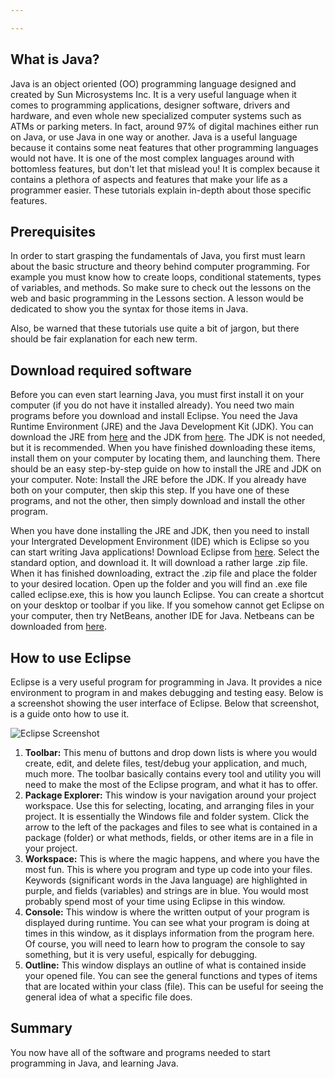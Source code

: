 ```yaml
---

---
```

## What is Java?

Java is an object oriented (OO) programming language designed and created by Sun Microsystems Inc. It is a very useful language when it comes to programming 
applications, designer software, drivers and hardware, and even whole new specialized computer systems such as ATMs or parking meters. In fact, around 97% of
digital machines either run on Java, or use Java in one way or another. Java is a useful language because it contains some neat features that other programming 
languages would not have. It is one of the most complex languages around with bottomless features, but don't let that mislead you! It is complex because it
contains a plethora of aspects and features that make your life as a programmer easier. These tutorials explain in-depth about those specific features.

## Prerequisites

In order to start grasping the fundamentals of Java, you first must learn about the basic structure and theory behind computer programming. For example you must
know how to create loops, conditional statements, types of variables, and methods. So make sure to check out the lessons on the web and basic programming in the Lessons section. A lesson would be dedicated to show you the syntax for those items in Java.

Also, be warned that these tutorials use quite a bit of jargon, but there should be fair explanation for each new term.

## Download required software

Before you can even start learning Java, you must first install it on your computer (if you do not have it installed already). You need two main programs before you
download and install Eclipse. You need the Java Runtime Environment (JRE) and the Java Development Kit (JDK). You can download the JRE from 
[here](http://www.Java.com/en/download/index.jsp) and the JDK from [here](http://www.oracle.com/technetwork/Java/Javase/downloads/index.html). The 
JDK is not needed, but it is recommended. When you have finished downloading these items, install them on your computer by locating them, and launching them. 
There should be an easy step-by-step guide on how to install the JRE and JDK on your computer. Note: Install the JRE before the JDK. If you already have both on
your computer, then skip this step. If you have 
one of these programs, and not the other, then simply download and install the other program.

When you have done installing the JRE and JDK, then you need to install your Intergrated Development Environment (IDE) which is Eclipse so you can start writing Java
applications! Download Eclipse from [here](http://www.eclipse.org/downloads/). Select the standard option, and download it. It will download a rather 
large .zip file. When it has finished downloading, extract the .zip file and place the folder to your desired location. Open up the folder and you will find an .exe
file called eclipse.exe, this is how you launch Eclipse. You can create a shortcut on your desktop or toolbar if you like. If you somehow cannot get Eclipse on your 
computer, then try NetBeans, another IDE for Java. Netbeans can be downloaded from 
[here](https://netbeans.org/features/index.html).

## How to use Eclipse

Eclipse is a very useful program for programming in Java. It provides a nice environment to program in and makes debugging and testing easy. Below is a 
screenshot showing the user interface of Eclipse. Below that screenshot, is a guide onto how to use it.

![Eclipse Screenshot](/assets/img/learn/eclipse.png)

1.  **Toolbar:** This menu of buttons and drop down lists is where you would create, edit, and delete files, test/debug your application,    and much, much more. The toolbar basically contains every tool and utility you will need to make the most of the Eclipse program, and what it has to
    offer.
2.  **Package Explorer:** This window is your navigation around your project workspace. Use this for selecting, locating, and arranging files
    in your project. It is essentially the Windows file and folder system. Click the arrow to the left of the packages and files to see what is contained in a    package (folder) or what methods, fields, or other items are in a file in your project.
3.  **Workspace:** This is where the magic happens, and where you have the most fun. This is where you program and type up code into your files.    Keywords (significant words in the Java language) are highlighted in purple, and fields (variables) and strings are in blue. You would most probably spend    most of your time using Eclipse in this window.
4.  **Console:** This window is where the written output of your program is displayed during runtime. You can see what your program is doing    at times in this window, as it displays information from the program here. Of course, you will need to learn how to program the console to say something,    but it is very useful, espically for debugging.
5.  **Outline:** This window displays an outline of what is contained inside your opened file. You can see the general functions and types of
    items that are located within your class (file). This can be useful for seeing the general idea of what a specific file does.

## Summary

You now have all of the software and programs needed to start programming in Java, and learning Java.
